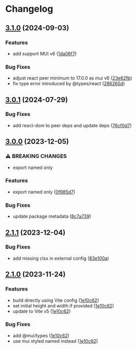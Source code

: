 # Changelog

## [3.1.0](https://github.com/mddanish00/mui-image-alter/compare/v3.0.1...v3.1.0) (2024-09-03)


### Features

* add support MUI v6 ([1da06f7](https://github.com/mddanish00/mui-image-alter/commit/1da06f7596864b35c188556422c96c1c3a8fff59))


### Bug Fixes

* adjust react peer minimum to 17.0.0 as mui v6 ([23e62fb](https://github.com/mddanish00/mui-image-alter/commit/23e62fb0d70841164b0badcb99fb9f937f28e700))
* fix type error introduced by @types/react ([286265d](https://github.com/mddanish00/mui-image-alter/commit/286265d79e2332e28e92a056342286bdc86afa27))

## [3.0.1](https://github.com/mddanish00/mui-image-alter/compare/v3.0.0...v3.0.1) (2024-07-29)


### Bug Fixes

* add react-dom to peer deps and update deps ([76cf0d7](https://github.com/mddanish00/mui-image-alter/commit/76cf0d7a4a8a014d6039eda7be869c2502398460))

## [3.0.0](https://github.com/mddanish00/mui-image-alter/compare/v2.1.1...v3.0.0) (2023-12-05)


### ⚠ BREAKING CHANGES

* export named only

### Features

* export named only ([0f985d7](https://github.com/mddanish00/mui-image-alter/commit/0f985d72a95c4bb758eac2bbd9aa16cbfb9fb6c5))


### Bug Fixes

* update package metadata ([8c7a739](https://github.com/mddanish00/mui-image-alter/commit/8c7a7397c1a300ec80211e31853a81123324a53f))

## [2.1.1](https://github.com/mddanish00/mui-image/compare/v2.1.0...v2.1.1) (2023-12-04)


### Bug Fixes

* add missing clsx in external config ([83e100a](https://github.com/mddanish00/mui-image/commit/83e100a26eb6cca3e1e96f67a6a77c208ac6beec))

## [2.1.0](https://github.com/mddanish00/mui-image/compare/v2.0.4...v2.1.0) (2023-11-24)


### Features

* build directly using Vite config ([1e10c62](https://github.com/mddanish00/mui-image/commit/1e10c6232845b8d1e473ecc89577a2be860c4f0d))
* set initial height and width if provided ([1e10c62](https://github.com/mddanish00/mui-image/commit/1e10c6232845b8d1e473ecc89577a2be860c4f0d))
* update to Vite v5 ([1e10c62](https://github.com/mddanish00/mui-image/commit/1e10c6232845b8d1e473ecc89577a2be860c4f0d))


### Bug Fixes

* add @mui/types ([1e10c62](https://github.com/mddanish00/mui-image/commit/1e10c6232845b8d1e473ecc89577a2be860c4f0d))
* use mui styled named instead ([1e10c62](https://github.com/mddanish00/mui-image/commit/1e10c6232845b8d1e473ecc89577a2be860c4f0d))
